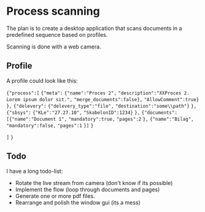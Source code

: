 # Process scanning

The plan is to create a desktop application that scans documents in a predefined sequence based on profiles.

Scanning is done with a web camera.

## Profile

A profile could look like this:

`{"process":[`
	`{"meta":`
		`{"name":"Proces 2",`
		`"description":"XXProces 2. Lorem ipsum dolor sit.",`
		`"merge_documents":false},`
		`"AllowComment":true}`
	`},`
	`{"delevery":`
		`{"delevery_type":"file",`
		`"destination":"some\\path"}`
	`},`
	`{"sbsys":`
		`{"KLe":"27.27.10",`
		`"SkabelonID":1234}`
	`},`
	`{"documents":`
		`[{"name":"Document 1",` 
		`"mandatory":true,`
		`"pages":2`
		`},`
		`{"name":"Bilag",` 
		`"mandatory":false,`
		`"pages":1`
		`}]`
	`}`

`]`
`}`

## Todo

I have a long todo-list:

- Rotate the live stream from camera (don't know if its possible)
- Implement the flow (loop through documents and pages)
- Generate one or more pdf files.
- Rearrange and polish the window gui (its a mess)

